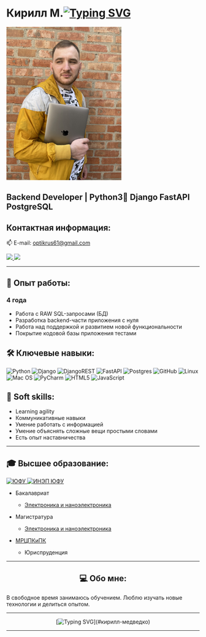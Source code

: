 # Кирилл М.[![Typing SVG](https://readme-typing-svg.herokuapp.com?color=%2336BCF7&size=30&duration=2500&lines=%F0%9F%91%8B;+)](#кирилл-медведко)
<img height=400 src="IMG_1280.jpeg"/>

## Backend Developer | Python3🐍 Django FastAPI PostgreSQL
## Контактная информация:

[//]: # (📞Телефон: +7-920-664-09-00)
<p align='left'>
   📫 E-mail: <a href='mailto:optikrus61@gmail.com'>optikrus61@gmail.com</a>
</p>
<a href="https://t.me/OptikRUS" target="_blank">
	<img src="https://img.shields.io/badge/Telegram-2CA5E0?style=for-the-badge&logo=telegram&logoColor=white"/>
</a>
<a href="https://www.linkedin.com/in/optikrus" target="_blank">
	<img src="https://img.shields.io/badge/linkedin-%230077B5.svg?&style=for-the-badge&logo=linkedin&logoColor=white"/>
</a>

***

## 💼 Опыт работы:
### 4 года
- Работа с RAW SQL-запросами (БД)
- Разработка backend-части приложения с нуля
- Работа над поддержкой и развитием новой функциональности
- Покрытие кодовой базы приложения тестами

## 🛠 Ключевые навыки:
![Python](https://img.shields.io/badge/python-3670A0?style=for-the-badge&logo=python&logoColor=ffdd54)
![Django](https://img.shields.io/badge/django-%23092E20.svg?style=for-the-badge&logo=django&logoColor=white)
![DjangoREST](https://img.shields.io/badge/DJANGO-REST-ff1709?style=for-the-badge&logo=django&logoColor=white&color=ff1709&labelColor=gray)
![FastAPI](https://img.shields.io/badge/FastAPI-005571?style=for-the-badge&logo=fastapi)
![Postgres](https://img.shields.io/badge/postgres-%23316192.svg?style=for-the-badge&logo=postgresql&logoColor=white)
![GitHub](https://img.shields.io/badge/github-%23121011.svg?style=for-the-badge&logo=github&logoColor=white)
![Linux](https://img.shields.io/badge/Linux-FCC624?style=for-the-badge&logo=linux&logoColor=black)
![Mac OS](https://img.shields.io/badge/mac%20os-000000?style=for-the-badge&logo=macos&logoColor=F0F0F0)
![PyCharm](https://img.shields.io/badge/pycharm-143?style=for-the-badge&logo=pycharm&logoColor=black&color=black&labelColor=green)
![HTML5](https://img.shields.io/badge/html5-%23E34F26.svg?style=for-the-badge&logo=html5&logoColor=white)
![JavaScript](https://img.shields.io/badge/javascript-%23323330.svg?style=for-the-badge&logo=javascript&logoColor=%23F7DF1E)

## 🤝 Soft skills:
* Learning agility
* Коммуникативные навыки
* Умение работать с информацией
* Умение объяснять сложные вещи простыми словами
* Есть опыт наставничества

***
## 🎓 Высшее образование:

<p>
<a href="https://sfedu.ru/" target="_blank">
<img height="100" src="http://inep.sfedu.ru/wp-content/uploads/2015/03/logo_sfedu_round.png" alt="ЮФУ">
</a>
<a href="https://inep.sfedu.ru/" target="_blank">
<img height="100" src="http://inep.sfedu.ru/wp-content/uploads/2015/03/logo_inep_round1.png" alt="ИНЭП ЮФУ">
</a>
</p>

* Бакалавриат
  * <a href="https://inep.sfedu.ru/chairs/rte/" target="_blank">Электроника и наноэлектроника</a>

* Магистратура
  * <a href="https://inep.sfedu.ru/chairs/rte/" target="_blank">Электроника и наноэлектроника</a>

* <a href="http://mrcpk.tgn.sfedu.ru/" target="_blank">МРЦПКиПК</a>
  * Юриспруденция
***
## <p align="center">💻 Обо мне:</p>
<p>
В свободное время занимаюсь обучением. Люблю изучать новые технологии и делиться опытом.
</p>

***
<div align="center">

[![Typing SVG](https://readme-typing-svg.herokuapp.com?color=%23000202&size=25&multiline=true&width=600&lines=%D0%98%D0%BD%D1%84%D0%BE%D1%80%D0%BC%D0%B0%D1%86%D0%B8%D1%8F+%D0%BE%D0%B1%D0%BD%D0%BE%D0%B2%D0%BB%D1%8F%D0%BB%D0%B0%D1%81%D1%8C+15+%D0%BE%D0%BA%D1%82%D1%8F%D0%B1%D1%80%D1%8F+2022+%D0%B3%D0%BE%D0%B4%D0%B0;.+.+.)](#кирилл-медведко)

</div>

***
